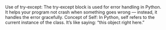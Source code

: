 Use of try-except:
The try-except block is used for error handling in Python.
It helps your program not crash when something goes wrong — instead, it handles the error gracefully.
Concept of Self:
In Python, self refers to the current instance of the class.
It’s like saying: “this object right here.”
